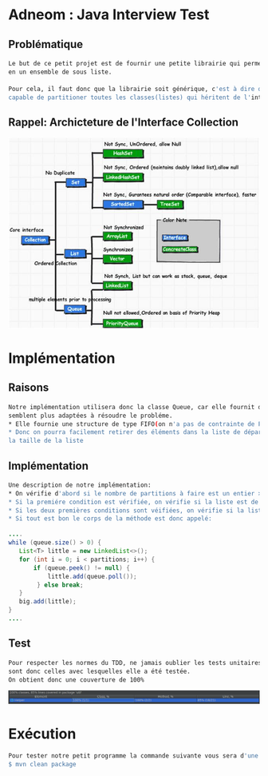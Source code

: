 # Adneom : Java Interview Test

## Problématique
```sh
Le but de ce petit projet est de fournir une petite librairie qui permet de partitioner une liste 
en un ensemble de sous liste.

Pour cela, il faut donc que la librairie soit générique, c'est à dire que notre librairie doit etre
capable de partitioner toutes les classes(listes) qui héritent de l'interface collection.
```
## Rappel: Archicteture de l'Interface Collection
![Alt text](https://github.com/MarLeo/adneom/blob/master/collection.jpg)

# Implémentation

## Raisons
```sh
Notre implémentation utilisera donc la classe Queue, car elle fournit des méthodes qui nous
semblent plus adaptées à résoudre le probléme.
* Elle fournie une structure de type FIFO(on n'a pas de contrainte de Priorité ici)
* Donc on pourra facilement retirer des éléments dans la liste de départ, tout en réduisant 
la taille de la liste
```

## Implémentation
```sh
Une description de notre implémentation:
* On vérifie d'abord si le nombre de partitions à faire est un entier > 0, sinon une exception est lancée.
* Si la premiére condition est vérifiée, on vérifie si la liste est de type Queue, sinon on la transforme en Queue
* Si les deux premières conditions sont véifiées, on vérifie si la liste est vide , si oui une exception est lancée.
* Si tout est bon le corps de la méthode est donc appelé:
```
```java
....
while (queue.size() > 0) {
   List<T> little = new LinkedList<>();
   for (int i = 0; i < partitions; i++) {
       if (queue.peek() != null) {
           little.add(queue.poll());
        } else break;
   }
   big.add(little);
}
....
```

## Test
```sh
Pour respecter les normes du TDD, ne jamais oublier les tests unitaires!!! Les librairies hamcrest et JUnit
sont donc celles avec lesquelles elle a été testée.
On obtient donc une couverture de 100%
```
![Alt text](https://github.com/MarLeo/adneom/blob/master/couverture.PNG)

# Exécution
```sh
Pour tester notre petit programme la commande suivante vous sera d'une grande aide:
$ mvn clean package
```


